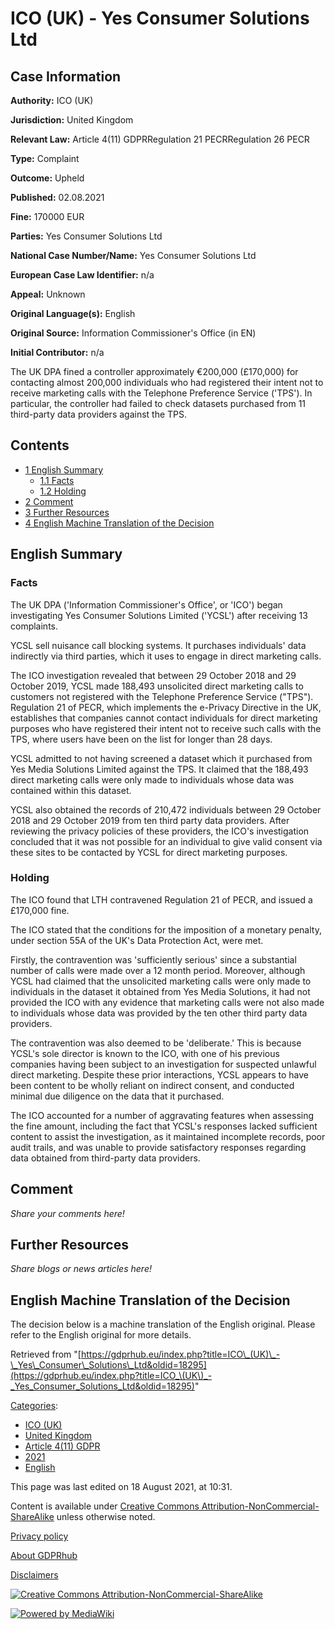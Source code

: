 # ICO (UK) - Yes Consumer Solutions Ltd

## Case Information

**Authority:** ICO (UK)

**Jurisdiction:** United Kingdom

**Relevant Law:** Article 4(11) GDPRRegulation 21 PECRRegulation 26 PECR

**Type:** Complaint

**Outcome:** Upheld

**Published:** 02.08.2021

**Fine:** 170000 EUR

**Parties:** Yes Consumer Solutions Ltd

**National Case Number/Name:** Yes Consumer Solutions Ltd

**European Case Law Identifier:** n/a

**Appeal:** Unknown

**Original Language(s):** English

**Original Source:** Information Commissioner's Office (in EN)

**Initial Contributor:** n/a

The UK DPA fined a controller approximately €200,000 (£170,000) for contacting almost 200,000 individuals who had registered their intent not to receive marketing calls with the Telephone Preference Service ('TPS'). In particular, the controller had failed to check datasets purchased from 11 third-party data providers against the TPS.

## Contents

*   [1 English Summary](#English_Summary)
    *   [1.1 Facts](#Facts)
    *   [1.2 Holding](#Holding)
*   [2 Comment](#Comment)
*   [3 Further Resources](#Further_Resources)
*   [4 English Machine Translation of the Decision](#English_Machine_Translation_of_the_Decision)

## English Summary

### Facts

The UK DPA ('Information Commissioner's Office', or 'ICO') began investigating Yes Consumer Solutions Limited ('YCSL') after receiving 13 complaints.

YCSL sell nuisance call blocking systems. It purchases individuals' data indirectly via third parties, which it uses to engage in direct marketing calls.

The ICO investigation revealed that between 29 October 2018 and 29 October 2019, YCSL made 188,493 unsolicited direct marketing calls to customers not registered with the Telephone Preference Service ("TPS"). Regulation 21 of PECR, which implements the e-Privacy Directive in the UK, establishes that companies cannot contact individuals for direct marketing purposes who have registered their intent not to receive such calls with the TPS, where users have been on the list for longer than 28 days.

YCSL admitted to not having screened a dataset which it purchased from Yes Media Solutions Limited against the TPS. It claimed that the 188,493 direct marketing calls were only made to individuals whose data was contained within this dataset.

YCSL also obtained the records of 210,472 individuals between 29 October 2018 and 29 October 2019 from ten third party data providers. After reviewing the privacy policies of these providers, the ICO's investigation concluded that it was not possible for an individual to give valid consent via these sites to be contacted by YCSL for direct marketing purposes.

### Holding

The ICO found that LTH contravened Regulation 21 of PECR, and issued a £170,000 fine.

The ICO stated that the conditions for the imposition of a monetary penalty, under section 55A of the UK's Data Protection Act, were met.

Firstly, the contravention was 'sufficiently serious' since a substantial number of calls were made over a 12 month period. Moreover, although YCSL had claimed that the unsolicited marketing calls were only made to individuals in the dataset it obtained from Yes Media Solutions, it had not provided the ICO with any evidence that marketing calls were not also made to individuals whose data was provided by the ten other third party data providers.

The contravention was also deemed to be 'deliberate.' This is because YCSL's sole director is known to the ICO, with one of his previous companies having been subject to an investigation for suspected unlawful direct marketing. Despite these prior interactions, YCSL appears to have been content to be wholly reliant on indirect consent, and conducted minimal due diligence on the data that it purchased.

The ICO accounted for a number of aggravating features when assessing the fine amount, including the fact that YCSL's responses lacked sufficient content to assist the investigation, as it maintained incomplete records, poor audit trails, and was unable to provide satisfactory responses regarding data obtained from third-party data providers.

## Comment

_Share your comments here!_

## Further Resources

_Share blogs or news articles here!_

## English Machine Translation of the Decision

The decision below is a machine translation of the English original. Please refer to the English original for more details.

Retrieved from "[https://gdprhub.eu/index.php?title=ICO\_(UK)\_-\_Yes\_Consumer\_Solutions\_Ltd&oldid=18295](https://gdprhub.eu/index.php?title=ICO_\(UK\)_-_Yes_Consumer_Solutions_Ltd&oldid=18295)"

[Categories](/index.php?title=Special:Categories "Special:Categories"):

*   [ICO (UK)](/index.php?title=Category:ICO_\(UK\) "Category:ICO (UK)")
*   [United Kingdom](/index.php?title=Category:United_Kingdom "Category:United Kingdom")
*   [Article 4(11) GDPR](/index.php?title=Category:Article_4\(11\)_GDPR "Category:Article 4(11) GDPR")
*   [2021](/index.php?title=Category:2021 "Category:2021")
*   [English](/index.php?title=Category:English "Category:English")

This page was last edited on 18 August 2021, at 10:31.

Content is available under [Creative Commons Attribution-NonCommercial-ShareAlike](https://creativecommons.org/licenses/by-nc-sa/4.0/) unless otherwise noted.

[Privacy policy](/index.php?title=GDPRhub:Privacy_policy)

[About GDPRhub](/index.php?title=GDPRhub:About)

[Disclaimers](/index.php?title=GDPRhub:General_disclaimer)

[![Creative Commons Attribution-NonCommercial-ShareAlike](/resources/assets/licenses/cc-by-nc-sa.png)](https://creativecommons.org/licenses/by-nc-sa/4.0/)

[![Powered by MediaWiki](/resources/assets/poweredby_mediawiki_88x31.png)](https://www.mediawiki.org/)